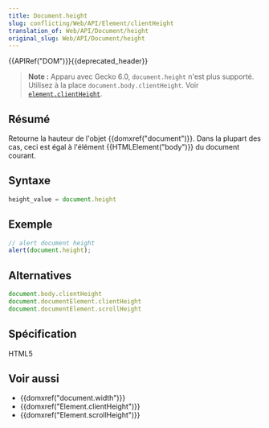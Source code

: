 ```yaml
---
title: Document.height
slug: conflicting/Web/API/Element/clientHeight
translation_of: Web/API/Document/height
original_slug: Web/API/Document/height
---
```

{{APIRef("DOM")}}{{deprecated_header}}

> **Note :** Apparu avec Gecko 6.0, `document.height` n'est plus supporté. Utilisez à la place `document.body.clientHeight`. Voir [`element.clientHeight`](/fr/docs/Web/API/Element/clientHeight).

## Résumé

Retourne la hauteur de l'objet {{domxref("document")}}. Dans la plupart des cas, ceci est égal à l'élément {{HTMLElement("body")}} du document courant.

## Syntaxe

```js
height_value = document.height
```

## Exemple

```js
// alert document height
alert(document.height);
```

## Alternatives

```js
document.body.clientHeight
document.documentElement.clientHeight
document.documentElement.scrollHeight
```

## Spécification

HTML5

## Voir aussi

- {{domxref("document.width")}}
- {{domxref("Element.clientHeight")}}
- {{domxref("Element.scrollHeight")}}
